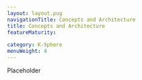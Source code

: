 ```yaml
---
layout: layout.pug
navigationTitle: Concepts and Architecture
title: Concepts and Architecture
featureMaturity:
 
category: K-Sphere
menuWeight: 4
---
```


Placeholder